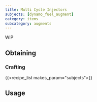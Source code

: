 ```yaml
---
title: Multi Cycle Injectors
subjects: [dynamo_fuel_augment]
category: items
subcategory: augments
---
```


WIP

Obtaining
---------

### Crafting
{{<recipe_list makes_param="subjects">}}

Usage
-----
